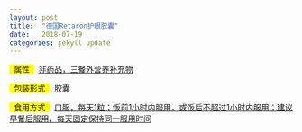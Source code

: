 ```yaml
---
layout: post
title:  "德国Retaron护眼胶囊"
date:   2018-07-19
categories: jekyll update
---
```

<span style="background-color: #ffff00">&nbsp;&nbsp;属性&nbsp;&nbsp;</span>&nbsp;
[非药品，三餐外营养补充物](http://trust.jrj.com.cn/2017/11/14074223379273.shtml)

<span style="background-color: #ffff00">&nbsp;&nbsp;包装形式&nbsp;&nbsp;</span>&nbsp;
[胶囊](http://trust.jrj.com.cn/2017/11/14074223379273.shtml)

<span style="background-color: #ffff00">&nbsp;&nbsp;食用方式&nbsp;&nbsp;</span>&nbsp;
[口服，每天1粒；饭前1小时内服用，或饭后不超过1小时内服用；建议早餐后服用，每天固定保持同一服用时间](http://trust.jrj.com.cn/2017/11/14074223379273.shtml)
